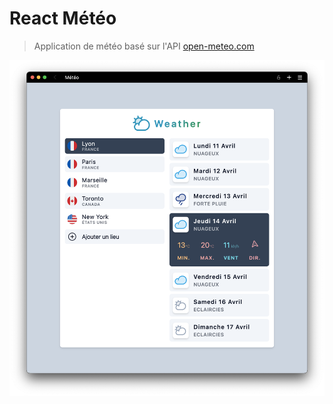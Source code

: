# React Météo

> Application de météo basé sur l'API [open-meteo.com](https://open-meteo.com/en)

![screenshot](https://github.com/etienne-sandbox/react-meteo-app/blob/main/screenshot/meteo.png)

